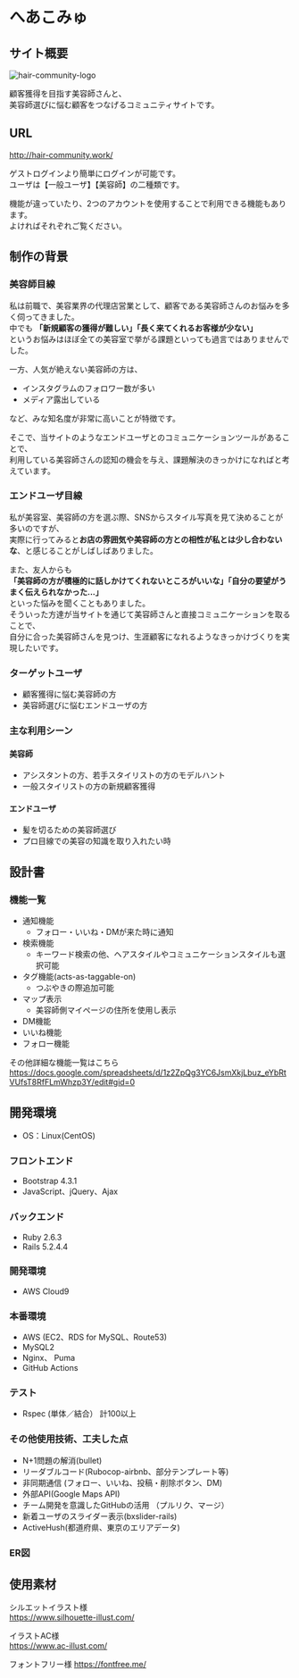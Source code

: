# へあこみゅ

## サイト概要

![hair-community-logo](https://user-images.githubusercontent.com/71372573/107901326-b4875180-6f86-11eb-9df0-dbd3e81c5c44.png)

顧客獲得を目指す美容師さんと、  
美容師選びに悩む顧客をつなげるコミュニティサイトです。

## URL

http://hair-community.work/

ゲストログインより簡単にログインが可能です。  
ユーザは【一般ユーザ】【美容師】の二種類です。

機能が違っていたり、2つのアカウントを使用することで利用できる機能もあります。  
よければそれぞれご覧ください。

## 制作の背景

### 美容師目線
私は前職で、美容業界の代理店営業として、顧客である美容師さんのお悩みを多く伺ってきました。  
中でも
**「新規顧客の獲得が難しい」「長く来てくれるお客様が少ない」**  
というお悩みはほぼ全ての美容室で挙がる課題といっても過言ではありませんでした。

一方、人気が絶えない美容師の方は、
- インスタグラムのフォロワー数が多い
- メディア露出している  

など、みな知名度が非常に高いことが特徴です。  

そこで、当サイトのようなエンドユーザとのコミュニケーションツールがあることで、  
利用している美容師さんの認知の機会を与え、課題解決のきっかけになればと考えています。

### エンドユーザ目線
私が美容室、美容師の方を選ぶ際、SNSからスタイル写真を見て決めることが多いのですが、   
実際に行ってみると**お店の雰囲気や美容師の方との相性が私とは少し合わないな**、と感じることがしばしばありました。  

また、友人からも   
**「美容師の方が積極的に話しかけてくれないところがいいな」「自分の要望がうまく伝えられなかった...」**  
といった悩みを聞くこともありました。    
そういった方達が当サイトを通じて美容師さんと直接コミュニケーションを取ることで、  
自分に合った美容師さんを見つけ、生涯顧客になれるようなきっかけづくりを実現したいです。

### ターゲットユーザ
- 顧客獲得に悩む美容師の方
- 美容師選びに悩むエンドユーザの方

### 主な利用シーン

#### 美容師
- アシスタントの方、若手スタイリストの方のモデルハント
- 一般スタイリストの方の新規顧客獲得

#### エンドユーザ
- 髪を切るための美容師選び
- プロ目線での美容の知識を取り入れたい時

## 設計書

### 機能一覧
- 通知機能
  - フォロー・いいね・DMが来た時に通知
- 検索機能
  - キーワード検索の他、ヘアスタイルやコミュニケーションスタイルも選択可能
- タグ機能(acts-as-taggable-on)
  - つぶやきの際追加可能
- マップ表示
  - 美容師側マイページの住所を使用し表示
- DM機能
- いいね機能
- フォロー機能

その他詳細な機能一覧はこちら
https://docs.google.com/spreadsheets/d/1z2ZpQg3YC6JsmXkjLbuz_eYbRtVUfsT8RfFLmWhzp3Y/edit#gid=0

## 開発環境
- OS：Linux(CentOS)
### フロントエンド
- Bootstrap 4.3.1
- JavaScript、jQuery、Ajax

### バックエンド
- Ruby 2.6.3
- Rails 5.2.4.4

### 開発環境
- AWS Cloud9

### 本番環境
- AWS (EC2、RDS for MySQL、Route53)
- MySQL2
- Nginx、 Puma
- GitHub Actions

### テスト
- Rspec (単体／結合） 計100以上

### その他使用技術、工夫した点
- N+1問題の解消(bullet)
- リーダブルコード(Rubocop-airbnb、部分テンプレート等)
- 非同期通信 (フォロー、いいね、投稿・削除ボタン、DM)
- 外部API(Google Maps API)
- チーム開発を意識したGitHubの活用 （プルリク、マージ）
- 新着ユーザのスライダー表示(bxslider-rails)
- ActiveHush(都道府県、東京のエリアデータ)

### ER図


## 使用素材
シルエットイラスト様  
https://www.silhouette-illust.com/

イラストAC様  
https://www.ac-illust.com/

フォントフリー様
https://fontfree.me/
